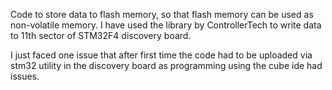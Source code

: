 Code to store data to flash memory, so that flash memory can be used as non-volatile memory.
I have used the library by ControllerTech to write data to 11th sector of STM32F4 discovery board.

I just faced one issue that after first time the code had to be uploaded via stm32 utility in the discovery board as programming using the cube ide had issues.
